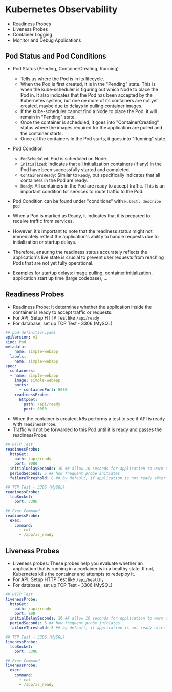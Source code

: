 # Kubernetes Observability

- Readiness Probes
- Liveness Probes
- Container Logging
- Monitor and Debug Applications

## Pod Status and Pod Conditions

- Pod Status (Pending, ContainerCreating, Running)

  - Tells us where the Pod is in its lifecycle.
  - When the Pod is first created, it is in the "Pending" state. This is when the kube-scheduler is figuring out which Node to place the Pod in. It also indicates that the Pod has been accepted by the Kubernetes system, but one oe more of its containers are not yet created, maybe due to delays in pulling container images.
  - If the kube-scheduler cannot find a Node to place the Pod, it will remain in "Pending" state.
  - Once the container is scheduled, it goes into "ContainerCreating" status where the images required for the application are pulled and the container starts.
  - Once all the containers in the Pod starts, it goes into "Running" state.

- Pod Condition

  - `PodScheduled`: Pod is scheduled on Node.
  - `Initialized`: Indicates that all initialization containers (if any) in the Pod have been successfully started and completed.
  - `ContainersReady`: Similar to `Ready`, but specifically indicates that all containers in the Pod are ready.
  - `Ready`: All containers in the Pod are ready to accept traffic. This is an important condition for services to route traffic to the Pod.

- Pod Condition can be found under "conditions" with `kubectl describe pod`
- When a Pod is marked as Ready, it indicates that it is prepared to receive traffic from services.
- However, it's important to note that the readiness status might not immediately reflect the application's ability to handle requests due to initialization or startup delays.
- Therefore, ensuring the readiness status accurately reflects the application's live state is crucial to prevent user requests from reaching Pods that are not yet fully operational.
- Examples for startup delays: image pulling, container initialization, application start up time (large codebase), ...

## Readiness Probes

- Readiness Probe: It determines whether the application inside the container is ready to accept traffic or requests.
- For API, Setup HTTP Test like `/api/ready`
- For database, set up TCP Test - 3306 (MySQL)

```yaml
## pod-definition.yaml
apiVersion: v1
kind: Pod
metadata:
	name: simple-webapp
  labels:
    name: simple-webapp
spec:
  containers:
  - name: simple-webapp
    image: simple-webapp
    ports:
      - containerPort: 8080
    readinessProbe:
      httpGet:
        path: /api/ready
        port: 8080
```

- When the container is created, k8s performs a test to see if API is ready with `readinessProbe`.
- Traffic will not be forwarded to this Pod until it is ready and passes the readinessProbe.

```yaml
## HTTP Test
readinessProbe:
  httpGet:
    path: /api/ready
    port: 8080
  initialDelaySeconds: 10 ## allow 10 seconds for application to warm up
  periodSeconds: 5 ## how frequent probe initiates
  failureThreshold: 8 ## by default, if application is not ready after 3 probes, probe stops. Edit this number to continue probing

## TCP Test - 3306 (MySQL)
readinessProbe:
  tcpSocket:
    port: 3306

## Exec Command
readinessProbe:
  exec:
    command:
      - cat
      - /app/is_ready
```

## Liveness Probes

- Liveness probes: These probes help you evaluate whether an application that is running in a container is in a healthy state. 
If not, Kubernetes kills the container and attempts to redeploy it.
- For API, Setup HTTP Test like `/api/healthy`
- For database, set up TCP Test - 3306 (MySQL)

```yaml
## HTTP Test
livenessProbe:
  httpGet:
    path: /api/ready
    port: 808
  initialDelaySeconds: 10 ## allow 10 seconds for application to warm up
  periodSeconds: 5 ## how frequent probe initiates
  failureThreshold: 8 ## by default, if application is not ready after 3 probes, probe stops. Edit this number to continue probing

## TCP Test - 3306 (MySQL)
livenessProbe:
  tcpSocket:
    port: 3306

## Exec Command
livenessProbe:
  exec:
    command:
      - cat
      - /app/is_ready
```
